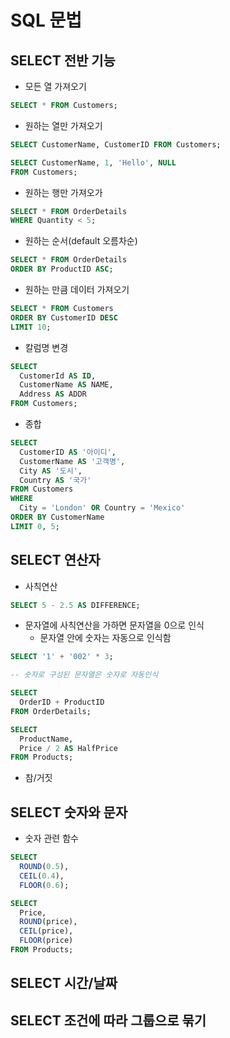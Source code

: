 # SQL 문법

## SELECT 전반 기능

- 모든 열 가져오기

```sql
SELECT * FROM Customers;
```

- 원하는 열만 가져오기

```sql
SELECT CustomerName, CustomerID FROM Customers;
```

```sql
SELECT CustomerName, 1, 'Hello', NULL
FROM Customers;
```

- 원하는 행만 가져오가

```sql
SELECT * FROM OrderDetails 
WHERE Quantity < 5;
```

- 원하는 순서(default 오름차순)

```sql
SELECT * FROM OrderDetails
ORDER BY ProductID ASC;
```

- 원하는 만큼 데이터 가져오기

```sql
SELECT * FROM Customers
ORDER BY CustomerID DESC
LIMIT 10;
```

- 칼럼명 변경

```sql
SELECT
  CustomerId AS ID,
  CustomerName AS NAME,
  Address AS ADDR
FROM Customers;
```

- 종합

```sql
SELECT
  CustomerID AS '아이디',
  CustomerName AS '고객명',
  City AS '도시',
  Country AS '국가'
FROM Customers
WHERE
  City = 'London' OR Country = 'Mexico'
ORDER BY CustomerName
LIMIT 0, 5;
```

## SELECT 연산자

- 사칙연산

```sql
SELECT 5 - 2.5 AS DIFFERENCE;
```

- 문자열에 사칙연산을 가하면 문자열을 0으로 인식
  - 문자열 안에 숫자는 자동으로 인식함

```sql
SELECT '1' + '002' * 3;

-- 숫자로 구성된 문자열은 숫자로 자동인식
```

```sql
SELECT
  OrderID + ProductID
FROM OrderDetails;
```

```sql
SELECT
  ProductName,
  Price / 2 AS HalfPrice
FROM Products;
```

- 참/거짓

## SELECT 숫자와 문자

- 숫자 관련 함수

```sql
SELECT
  ROUND(0.5),
  CEIL(0.4),
  FLOOR(0.6);
```

```sql
SELECT 
  Price,
  ROUND(price),
  CEIL(price),
  FLOOR(price)
FROM Products;
```

## SELECT 시간/날짜

## SELECT 조건에 따라 그룹으로 묶기